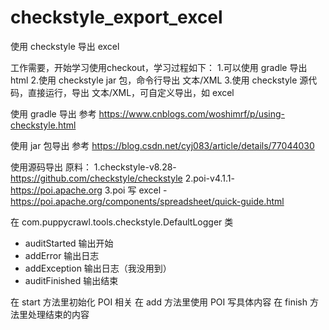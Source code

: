 # checkstyle_export_excel
使用 checkstyle 导出 excel


工作需要，开始学习使用checkout，学习过程如下：
1.可以使用 gradle 导出 html
2.使用 checkstyle jar 包，命令行导出 文本/XML 
3.使用 checkstyle 源代码，直接运行，导出 文本/XML，可自定义导出，如 excel

使用 gradle 导出
参考 https://www.cnblogs.com/woshimrf/p/using-checkstyle.html

使用 jar 包导出
参考 https://blog.csdn.net/cyj083/article/details/77044030

使用源码导出
原料：
1.checkstyle-v8.28-https://github.com/checkstyle/checkstyle
2.poi-v4.1.1-https://poi.apache.org
3.poi 写 excel -https://poi.apache.org/components/spreadsheet/quick-guide.html

在 com.puppycrawl.tools.checkstyle.DefaultLogger 类

- auditStarted 输出开始
- addError 输出日志
- addException 输出日志（我没用到）
- auditFinished 输出结束

在 start 方法里初始化 POI 相关
在 add 方法里使用 POI 写具体内容
在 finish 方法里处理结束的内容







